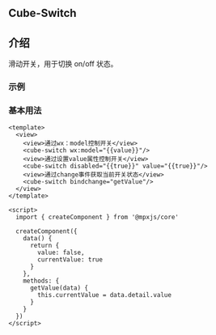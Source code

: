 ## Cube-Switch

<card>

## 介绍

滑动开关，用于切换 on/off 状态。

</card>

### 示例

<card>

### 基本用法

<collapse-wrapper>

```vue
<template>
  <view>
    <view>通过wx：model控制开关</view>
    <cube-switch wx:model="{{value}}"/>
    <view>通过设置value属性控制开关</view>
    <cube-switch disabled="{{true}}" value="{{true}}"/>
    <view>通过change事件获取当前开关状态</view>
    <cube-switch bindchange="getValue"/>
  </view>
</template>

<script>
  import { createComponent } from '@mpxjs/core'

  createComponent({
    data() {
      return {
        value: false,
        currentValue: true
      }
    },
    methods: {
      getValue(data) {
        this.currentValue = data.detail.value
      }
    }
  })
</script>
```
</collapse-wrapper>


</card>

 

 
